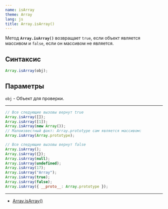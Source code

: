 ```yaml
---
name: isArray
theme: Array
lang: js
title: Array.isArray()
---
```


Метод **`Array.isArray()`** возвращает `true`, если объект является массивом и `false`, если он массивом не является.

## Синтаксис

```js
Array.isArray(obj);
```

## Параметры

`obj` - Объект для проверки.

---

```js
// Все следующие вызовы вернут true
Array.isArray([]);
Array.isArray([1]);
Array.isArray(new Array());
// Малоизвестный факт: Array.prototype сам является массивом:
Array.isArray(Array.prototype);

// Все следующие вызовы вернут false
Array.isArray();
Array.isArray({});
Array.isArray(null);
Array.isArray(undefined);
Array.isArray(17);
Array.isArray("Array");
Array.isArray(true);
Array.isArray(false);
Array.isArray({ __proto__: Array.prototype });
```

---

- [Array.isArray()](https://developer.mozilla.org/ru/docs/Web/JavaScript/Reference/Global_Objects/Array/isArray)
